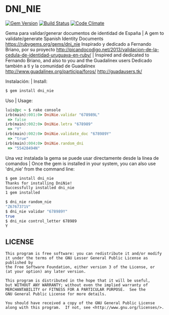 # DNI_NIE
[![Gem Version](https://badge.fury.io/rb/dni_nie.svg)](https://badge.fury.io/rb/dni_nie)
[![Build Status](https://travis-ci.org/jacob-mf/dni_nie.svg?branch=master)](https://travis-ci.org/jacob-mf/dni-nie)
[![Code Climate](https://codeclimate.com/github/jacob-mf/dni_nie/badges/gpa.svg)](https://codeclimate.com/github/jacob-mf/dni_nie)


Gema para validar/generar documentos de identidad de España | A gem to validate/generate Spanish Identity Documents
  https://rubygems.org/gems/dni_nie
Inspirado y dedicado a Fernando Briano, por su proyecto http://picandocodigo.net/2013/validacion-de-la-cedula-de-identidad-uruguaya-en-ruby/ |
Inspired and dedicated to Fernando Briano, and also to you and the Guadalinex users
Dedicado también a ti y la comunidad de Guadalinex http://www.guadalinex.org/participa/foros/  http://guadausers.tk/

Instalación: | Install:

```bash
$ gem install dni_nie
```

Uso | Usage:
``` ruby
luis@pc ~ $ rake console
irb(main):001:0> DniNie.validar "678989L"
 => false
irb(main):002:0> DniNie.letra "678989"
 => "Y"
irb(main):002:0> DniNie.validate_doc "678989Y"
 => "true" 
irb(main):004:0> DniNie.random_dni
 => "55428494N"
 ```

Una vez instalada la gema se puede usar directamente desde la línea de
 comandos | Once the gem is installed in your system, you can also 
use 'dni_nie' from the command line:

```bash
$ gem install dni_nie
Thanks for installing DniNie!
Successfully installed dni_nie
1 gem installed

$ dni_nie random_nie
"Z6767371V"
$ dni_nie validar "678989Y"
true
$ dni_nie control_letter 678989
Y
 ```

## LICENSE
    This program is free software: you can redistribute it and/or modify
    it under the terms of the GNU Lesser General Public License as published by
    the Free Software Foundation, either version 3 of the License, or
    (at your option) any later version.

    This program is distributed in the hope that it will be useful,
    but WITHOUT ANY WARRANTY; without even the implied warranty of
    MERCHANTABILITY or FITNESS FOR A PARTICULAR PURPOSE.  See the
    GNU General Public License for more details.

    You should have received a copy of the GNU General Public License
    along with this program.  If not, see <http://www.gnu.org/licenses/>.
